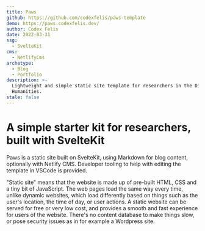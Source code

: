 ```yaml
---
title: Paws
github: https://github.com/codexfelis/paws-template
demo: https://paws.codexfelis.dev/
author: Codex Felis
date: 2022-03-31
ssg:
  - SvelteKit
cms:
  - NetlifyCms
archetype:
  - Blog
  - Portfolio
description: >-
  Lightweight and simple static site template for researchers in the Digital
  Humanities.
stale: false
---
```


# A simple starter kit for researchers, built with SvelteKit

Paws is a static site built on SvelteKit, using Markdown for blog content, optionally with Netlify CMS. Developer tooling to help with editing the template in VSCode is provided.

"Static site" means that the website is made up of pre-built HTML, CSS and a tiny bit of JavaScript. The web pages load the same way every time, unlike dynamic websites, which load differently based on things such as the user's location, the time of day, or user actions. A static website can be served for free or very low cost, and provides a smooth and fast experience for users of the website. There's no content database to make things slow, or pose security issues as in for example a Wordpress site.




